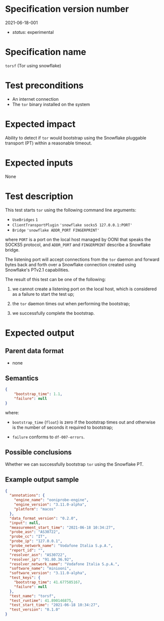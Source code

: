 # Specification version number

2021-06-18-001

* _status_: experimental

# Specification name

`torsf` (Tor using snowflake)

# Test preconditions

* An internet connection
* The `tor` binary installed on the system

# Expected impact

Ability to detect if `tor` would bootstrap using the Snowflake
pluggable transport (PT) within a reasonable timeout.

# Expected inputs

None

# Test description

This test starts `tor` using the following command line arguments:

- `UseBridges` `1`
- `ClientTransportPlugin` `'snowflake socks5 127.0.0.1:PORT'`
- `Bridge` `'snowflake ADDR_PORT FINGERPRINT'`

where `PORT` is a port on the local host managed by OONI that speaks
the SOCKS5 protocol, and `ADDR_PORT` and `FINGERPRINT` describe a
Snowflake bridge.

The listening port will accept connections from the `tor` daemon and
forward bytes back and forth over a Snowflake connection created using
Snowflake's PTv2.1 capabilities.

The result of this test can be one of the following:

1. we cannot create a listening port on the local host, which is
considered as a failure to start the test up;

2. the `tor` daemon times out when performing the bootstrap;

3. we successfully complete the bootstrap.

# Expected output

## Parent data format

* none

## Semantics

```JSON
{
    "bootstrap_time": 1.1,
    "failure": null
}
```

where:

- `bootstrap_time` (`float`) is zero if the bootstrap times out and otherwise is
the number of seconds it required to bootstrap;

- `failure` conforms to `df-007-errors`.

## Possible conclusions

Whether we can successfully bootstrap `tor` using the Snowflake PT.

## Example output sample

```json
{
  "annotations": {
    "engine_name": "ooniprobe-engine",
    "engine_version": "3.11.0-alpha",
    "platform": "macos"
  },
  "data_format_version": "0.2.0",
  "input": null,
  "measurement_start_time": "2021-06-18 10:34:27",
  "probe_asn": "AS30722",
  "probe_cc": "IT",
  "probe_ip": "127.0.0.1",
  "probe_network_name": "Vodafone Italia S.p.A.",
  "report_id": "",
  "resolver_asn": "AS30722",
  "resolver_ip": "91.80.36.92",
  "resolver_network_name": "Vodafone Italia S.p.A.",
  "software_name": "miniooni",
  "software_version": "3.11.0-alpha",
  "test_keys": {
    "bootstrap_time": 41.677585167,
    "failure": null
  },
  "test_name": "torsf",
  "test_runtime": 41.890146875,
  "test_start_time": "2021-06-18 10:34:27",
  "test_version": "0.1.0"
}
```
